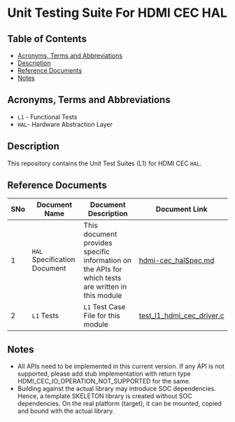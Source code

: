 # Unit Testing Suite For HDMI CEC HAL

## Table of Contents

- [Acronyms, Terms and Abbreviations](#acronyms-terms-and-abbreviations)
- [Description](#description)
- [Reference Documents](#reference-documents)
- [Notes](#notes)

## Acronyms, Terms and Abbreviations

- `L1` - Functional Tests
- `HAL`- Hardware Abstraction Layer

## Description

This repository contains the Unit Test Suites (L1) for HDMI CEC `HAL`.

## Reference Documents

<!-- Need to update links to rdkcentral and point to branch main-->
|SNo|Document Name|Document Description|Document Link|
|---|-------------|--------------------|-------------|
|1|`HAL` Specification Document|This document provides specific information on the APIs for which tests are written in this module|[hdmi-cec_halSpec.md](https://github.com/rdkcentral/rdk-halif-hdmi_cec/blob/main/docs/pages/hdmi-cec_halSpec.md "hdmi-cec_halSpec.md")|
|2|`L1` Tests |`L1` Test Case File for this module |[test_l1_hdmi_cec_driver.c](https://github.com/rdkcentral/rdk-halif-test-hdmi_cec/blob/main/src/test_l1_hdmi_cec_driver.c "test_l1_hdmi_cec_driver.c")|

## Notes

- All APIs need to be implemented in this current version. If any API is not supported, please add stub implementation with return type HDMI_CEC_IO_OPERATION_NOT_SUPPORTED for the same.
- Building against the actual library may introduce SOC dependencies. Hence, a template SKELETON library is created without SOC dependencies. On the real platform (target), it can be mounted, copied and bound with the actual library.
